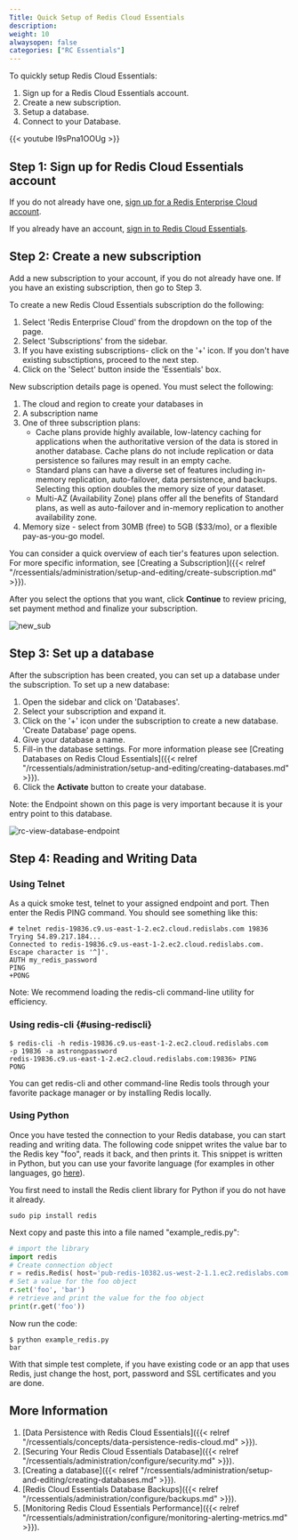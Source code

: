 ```yaml
---
Title: Quick Setup of Redis Cloud Essentials
description:
weight: 10
alwaysopen: false
categories: ["RC Essentials"]
---
```

To quickly setup Redis Cloud Essentials:

1. Sign up for a Redis Cloud Essentials account.
1. Create a new subscription.
1. Setup a database.
1. Connect to your Database.

{{< youtube I9sPna1OOUg >}}

## Step 1: Sign up for Redis Cloud Essentials account

If you do not already have one, [sign up for a Redis Enterprise Cloud
account](https://app.redislabs.com/#/sign-up/cloud?).

If you already have an account, [sign in to Redis Cloud Essentials](https://app.redislabs.com/#/login?).

## Step 2: Create a new subscription

Add a new subscription to your account, if you do not already have one.
If you have an existing subscription, then go to Step 3.

To create a new Redis Cloud Essentials subscription do the following:

1. Select 'Redis Enterprise Cloud' from the dropdown on the top of the page.
1. Select 'Subscriptions' from the sidebar.
1. If you have existing subscriptions- click on the '+' icon. If you don't have existing subsctiptions, proceed to the next step.
1. Click on the 'Select' button inside the 'Essentials' box.

New subscription details page is opened. You must select the following:

1. The cloud and region to create your databases in
1. A subscription name
1. One of three subscription plans:
   - Cache plans provide highly available, low-latency caching for
        applications when the authoritative version of the data is
        stored in another database. Cache plans do not include
        replication or data persistence so failures may result in an
        empty cache.
   - Standard plans can have a diverse set of features including
        in-memory replication, auto-failover, data persistence, and
        backups. Selecting this option doubles the memory size of
        your dataset.
   - Multi-AZ (Availability Zone) plans offer all the benefits of
        Standard plans, as well as auto-failover and in-memory
        replication to another availability zone.
1. Memory size - select from 30MB (free) to 5GB ($33/mo), or a
    flexible pay-as-you-go model.

You can consider a quick overview of each tier's features upon
selection. For more specific information, see [Creating a
Subscription]({{< relref "/rcessentials/administration/setup-and-editing/create-subscription.md" >}}).

After you select the options that you want, click **Continue** to
review pricing, set payment method and finalize your subscription.

![new_sub](/images/rcessentials/new_sub.png?width=600&height=466)

## Step 3: Set up a database

After the subscription has been created, you can set up a database under the subscription.
To set up a new database:

1. Open the sidebar and click on 'Databases'.
1. Select your subscription and expand it.
1. Click on the '+' icon under the subscription to create a new database. 'Create Database' page opens.
1. Give your database a name.
1. Fill-in the database settings. For more information please see [Creating Databases on Redis Cloud Essentials]({{< relref "/rcessentials/administration/setup-and-editing/creating-databases.md" >}}).
1. Click the **Activate** button to create your database.

Note: the Endpoint shown on this page is very important because it
is your entry point to this database.

![rc-view-database-endpoint](/images/rcessentials/rc-view-database-endpoint.png?width=600&height=409)

## Step 4: Reading and Writing Data

### Using Telnet

As a quick smoke test, telnet to your assigned endpoint and port. Then
enter the Redis PING command. You should see something like this:

```src
# telnet redis-19836.c9.us-east-1-2.ec2.cloud.redislabs.com 19836
Trying 54.89.217.184...
Connected to redis-19836.c9.us-east-1-2.ec2.cloud.redislabs.com.
Escape character is '^]'.
AUTH my_redis_password
PING
+PONG
```

Note: We recommend loading the redis-cli command-line utility for efficiency.

### Using redis-cli {#using-rediscli}

```src
$ redis-cli -h redis-19836.c9.us-east-1-2.ec2.cloud.redislabs.com
-p 19836 -a astrongpassword
redis-19836.c9.us-east-1-2.ec2.cloud.redislabs.com:19836> PING
PONG
```

You can get redis-cli and other command-line Redis tools through your
favorite package manager or by installing Redis locally.

### Using Python

Once you have tested the connection to your Redis database, you can
start reading and writing data. The following code snippet writes the
value bar to the Redis key "foo", reads it back, and then prints it.
This snippet is written in Python, but you can use your favorite
language (for examples in other languages, go
[here](https://redislabs.com/resources/how-to-redis-enterprise/)).

You first need to install the Redis client library for Python if you do
not have it already.

```src
sudo pip install redis
```

Next copy and paste this into a file named
"example_redis.py":

```python
# import the library
import redis
# Create connection object
r = redis.Redis( host='pub-redis-10382.us-west-2-1.1.ec2.redislabs.com', port=10382, password='astrongpassword')
# Set a value for the foo object
r.set('foo', 'bar')
# retrieve and print the value for the foo object
print(r.get('foo'))
```

Now run the code:

```src
$ python example_redis.py
bar
```

With that simple test complete, if you have existing code or an app that
uses Redis, just change the host, port, password and SSL certificates
and you are done.

## More Information

1. [Data Persistence with Redis Cloud Essentials]({{< relref "/rcessentials/concepts/data-persistence-redis-cloud.md" >}}).
1. [Securing Your Redis Cloud Essentials
    Database]({{< relref "/rcessentials/administration/configure/security.md" >}}).
1. [Creating a
    database]({{< relref "/rcessentials/administration/setup-and-editing/creating-databases.md" >}}).
1. [Redis Cloud Essentials Database
    Backups]({{< relref "/rcessentials/administration/configure/backups.md" >}}).
1. [Monitoring Redis Cloud Essentials
    Performance]({{< relref "/rcessentials/administration/configure/monitoring-alerting-metrics.md" >}}).
